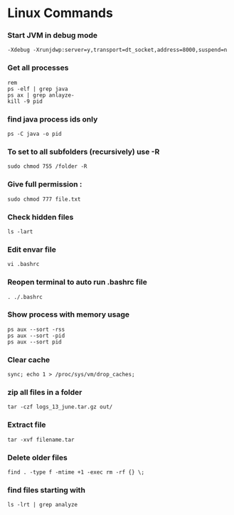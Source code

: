 # Linux Commands

### Start JVM in debug mode
`-Xdebug -Xrunjdwp:server=y,transport=dt_socket,address=8000,suspend=n`

### Get all processes
```
rem
ps -elf | grep java
ps ax | grep anlayze-
kill -9 pid
```

### find java process ids only
`ps -C java -o pid`
	
### To set to all subfolders (recursively) use -R
`sudo chmod 755 /folder -R`
### Give full permission : 
`sudo chmod 777 file.txt`
### Check hidden files
`ls -lart`
### Edit envar file
`vi .bashrc`
### Reopen terminal to auto run .bashrc file
`. ./.bashrc`

### Show process with memory usage
```
ps aux --sort -rss
ps aux --sort -pid
ps aux --sort pid
```

### Clear cache
`sync; echo 1 > /proc/sys/vm/drop_caches;`

### zip all files in a folder
`tar -czf logs_13_june.tar.gz out/`

### Extract file
`tar -xvf filename.tar`

### Delete older files
`find . -type f -mtime +1 -exec rm -rf {} \;`

### find files starting with
`ls -lrt | grep analyze`
